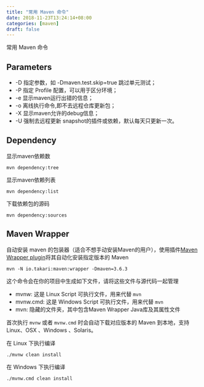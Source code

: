 ```yaml
---
title: "常用 Maven 命令"
date: 2018-11-23T13:24:14+08:00
categories: [maven]
draft: false
---
```


常用 Maven 命令

## Parameters

* -D 指定参数，如 -Dmaven.test.skip=true 跳过单元测试；
* -P 指定 Profile 配置，可以用于区分环境；
* -e 显示maven运行出错的信息；
* -o 离线执行命令,即不去远程仓库更新包；
* -X 显示maven允许的debug信息；
* -U 强制去远程更新 snapshot的插件或依赖，默认每天只更新一次。

## Dependency

显示maven依赖数

```shell
mvn dependency:tree
```

显示maven依赖列表

```shell
mvn dependency:list
````

下载依赖包的源码

```shell
mvn dependency:sources
```

## Maven Wrapper

自动安装 maven 的包装器（适合不想手动安装Maven的用户），使用插件[Maven Wrapper plugin](https://github.com/takari/takari-maven-plugin)将其自动化安装指定版本的 Maven

```shell
mvn -N io.takari:maven:wrapper -Dmaven=3.6.3
```

这个命令会在你的项目中生成如下文件，请将这些文件与源代码一起管理

* mvnw: 这是 Linux Script 可执行文件，用来代替 `mvn`
* mvnw.cmd: 这是 Windows Script 可执行文件，用来代替 `mvn`
* mvn: 隐藏的文件夹，其中包含Maven Wrapper Java库及其属性文件

首次执行 `mvnw` 或者 `mvnw.cmd` 时会自动下载对应版本的 Maven 到本地，支持 Linux、OSX 、Windows 、Solaris。

在 Linux 下执行编译

```shell
./mvnw clean install
```
在 Windows 下执行编译

```shell
./mvnw.cmd clean install
```